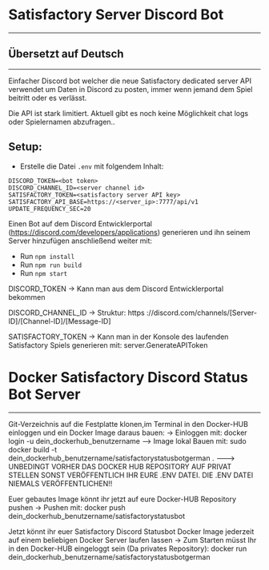 # Satisfactory Server Discord Bot

----------------------------------------
## Übersetzt auf Deutsch ##
----------------------------------------

Einfacher Discord bot welcher die neue Satisfactory dedicated server API verwendet um Daten in Discord zu posten, immer wenn jemand dem Spiel beitritt oder es verlässt.

Die API ist stark limitiert. Aktuell gibt es noch keine Möglichkeit chat logs oder Spielernamen abzufragen..

## Setup:

- Erstelle die Datei `.env` mit folgendem Inhalt:

```dotenv
DISCORD_TOKEN=<bot token>
DISCORD_CHANNEL_ID=<server channel id>
SATISFACTORY_TOKEN=<satisfactory server API key>
SATISFACTORY_API_BASE=https://<server_ip>:7777/api/v1
UPDATE_FREQUENCY_SEC=20
```

Einen Bot auf dem Discord Entwicklerportal (https://discord.com/developers/applications) generieren und ihn seinem Server hinzufügen anschließend weiter mit:

- Run `npm install`
- Run `npm run build`
- Run `npm start`

DISCORD_TOKEN
-> Kann man aus dem Discord Entwicklerportal bekommen

DISCORD_CHANNEL_ID
-> Struktur: https ://discord.com/channels/[Server-ID]/[Channel-ID]/[Message-ID] 

SATISFACTORY_TOKEN
-> Kann man in der Konsole des laufenden Satisfactory Spiels generieren mit:
server.GenerateAPIToken

# Docker Satisfactory Discord Status Bot Server
---------------------------------------

Git-Verzeichnis auf die Festplatte klonen,im Terminal in den Docker-HUB einloggen und ein Docker Image daraus bauen:
-> Einloggen mit: docker login -u dein_dockerhub_benutzername
--> Image lokal Bauen mit: sudo docker build -t dein_dockerhub_benutzername/satisfactorystatusbotgerman .
---> UNBEDINGT VORHER DAS DOCKER HUB REPOSITORY AUF PRIVAT STELLEN SONST VERÖFFENTLICH IHR EURE .ENV DATEI. DIE .ENV DATEI NIEMALS VERÖFFENTLICHEN!!

Euer gebautes Image könnt ihr jetzt auf eure Docker-HUB Repository pushen
-> Pushen mit: docker push dein_dockerhub_benutzername/satisfactorystatusbot

Jetzt könnt ihr euer Satisfactory Discord Statusbot Docker Image jederzeit auf einem beliebigen Docker Server laufen lassen
-> Zum Starten müsst Ihr in den Docker-HUB eingeloggt sein (Da privates Repository): docker run dein_dockerhub_benutzername/satisfactorystatusbotgerman

